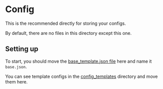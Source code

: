 # Config
This is the recommended directly for storing your configs.

By default, there are no files in this directory except this one.
## Setting up
To start, you should move the [base_template.json file](../../config_templates/base_template.json) here and name it `base.json`.

You can see template configs in the [config_templates](../../config_templates) directory and move them here.
